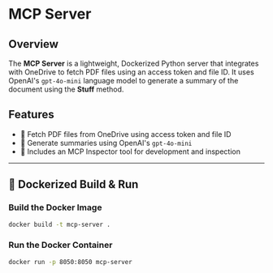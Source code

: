 # MCP Server

## Overview

The **MCP Server** is a lightweight, Dockerized Python server that integrates with OneDrive to fetch PDF files using an access token and file ID. It uses OpenAI's `gpt-4o-mini` language model to generate a summary of the document using the **Stuff** method.

## Features

- 🔐 Fetch PDF files from OneDrive using access token and file ID  
- 🧠 Generate summaries using OpenAI's `gpt-4o-mini`  
- 🧪 Includes an MCP Inspector tool for development and inspection  

---

## 🔧 Dockerized Build & Run

### Build the Docker Image

```bash
docker build -t mcp-server .
```
### Run the Docker Container

```bash
docker run -p 8050:8050 mcp-server
```